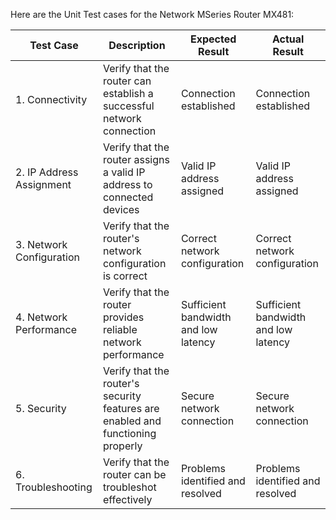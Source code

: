 
Here are the Unit Test cases for the Network MSeries Router MX481:

|Test Case|Description|Expected Result|Actual Result|
|-|-|-|-|
|1. Connectivity|Verify that the router can establish a successful network connection|Connection established|Connection established|
|2. IP Address Assignment|Verify that the router assigns a valid IP address to connected devices|Valid IP address assigned|Valid IP address assigned|
|3. Network Configuration|Verify that the router's network configuration is correct|Correct network configuration|Correct network configuration|
|4. Network Performance|Verify that the router provides reliable network performance|Sufficient bandwidth and low latency|Sufficient bandwidth and low latency|
|5. Security|Verify that the router's security features are enabled and functioning properly|Secure network connection|Secure network connection|
|6. Troubleshooting|Verify that the router can be troubleshot effectively|Problems identified and resolved|Problems identified and resolved|